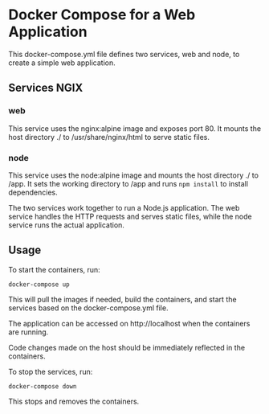 # Docker Compose for a Web Application

This docker-compose.yml file defines two services, web and node, to create a simple web application.

## Services NGIX

### web

This service uses the nginx:alpine image and exposes port 80. It mounts the host directory ./ to /usr/share/nginx/html to serve static files.

### node

This service uses the node:alpine image and mounts the host directory ./ to /app. It sets the working directory to /app and runs `npm install` to install dependencies.

The two services work together to run a Node.js application. The web service handles the HTTP requests and serves static files, while the node service runs the actual application.

## Usage

To start the containers, run:

```
docker-compose up
```

This will pull the images if needed, build the containers, and start the services based on the docker-compose.yml file.

The application can be accessed on http://localhost when the containers are running.

Code changes made on the host should be immediately reflected in the containers.

To stop the services, run:

```
docker-compose down
```

This stops and removes the containers.
